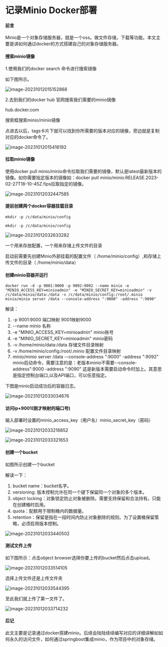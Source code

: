 # 记录Minio Docker部署



#### 前言

Minio是一个对象存储服务器，就是一个oss。做文件存储，下载等功能。本文主要是讲如何通过docker的方式搭建自己的对象存储服务器。

#### 搜索minio镜像

1.使用我们的docker search 命令进行搜索镜像

如下图所示。

![image-20231012015152868](./记录MinioDocker部署.assets/image-20231012015152868.png)

2.去到我们的docker hub 官网搜索我们需要的minio镜像

hub.docker.com

搜索框搜索minio/minio镜像

点进去以后，tags卡片下就可以找到你所需要的版本对应的镜像，旁边就是复制对应的docker命令了。

![image-20231012015418192](./记录MinioDocker部署.assets/image-20231012015418192.png)

#### 拉取minio镜像

使用docker pull minio/minio命令拉取我们需要的镜像，默认是latest最新版本的镜像。如你需要指定版本的镜像如：docker pull minio/minio:RELEASE.2023-02-27T18-10-45Z.fips拉取指定的镜像。

![image-20231012032447585](./记录MinioDocker部署.assets/image-20231012032447585.png)

#### 提前创建两个docker容器挂载目录

```shell
mkdir -p /c/data/minio/config

mkdir -p /c/data/minio/config
```

![image-20231012032633282](./记录MinioDocker部署.assets/image-20231012032633282.png)

一个用来存放配置，一个用来存储上传文件的目录

启动前需要先创建Minio外部挂载的配置文件（ /home/minio/config）,和存储上传文件的目录（ /home/minio/data）

#### 创建minio容器并运行

```shell
docker run -d -p 9001:9000 -p 9092:9092 --name minio -e "MINIO_ACCESS_KEY=minioadmin" -e "MINIO_SECRET_KEY=minioadmin" -v /c/data/minio/data:/data -v /c/data/minio/config:/root/.minio minio/minio server /data --console-address ":9000" -address ":9090"
```

解读：

1. -p 9001:9000 端口映射 9001映射9000
2. --name minio 名称
3. -e "MINIO_ACCESS_KEY=minioadmin" minio账号
4. -e "MINIO_SECRET_KEY=minioadmin" minio密码
5. -v /home/minio/data:/data 存储文件目录映射
6. -v /home/minio/config:/root/.minio 配置文件目录映射
7. minio/minio server /data --console-address ":9000" -address ":9092" minio启动命令，需要注意的是：老版本minio不需要--console-address":9000 -address ":9090" 这是新版本需要启动命令时加上。其意思是指定控制台端口,以及API端口，可以任意指定。

下图是minio启动成功后的容器日志。

![image-20231012033034676](./记录MinioDocker部署.assets/image-20231012033034676.png)

#### 访问ip+9001(刚才映射的端口号)

输入部署时设置的minio_access_key（用户名）minio_secret_key（密码）

![image-20231012033216852](./记录MinioDocker部署.assets/image-20231012033216852.png)

![image-20231012033321653](./记录MinioDocker部署.assets/image-20231012033321653.png)

#### 创建一个bucket

如图所示创建一个bucket

解读一下：

1. bucket name：bucket名字。
2. versioning: 版本控制允许在同一个键下保留同一个对象的多个版本。
3. object locking：对象锁定防止对象被删除。需要支持保留和合法持有。只能在创建桶时启用。
4. quota：配额用于限制桶内的数据量。
5. retention：保留是指在一段时间内防止对象删除的规则。为了设置桶保留策略，必须启用版本控制。

![image-20231012033440502](./记录MinioDocker部署.assets/image-20231012033440502.png)

#### 测试文件上传

如下图所示：点击object browser选择你要上传的bucket然后点击upload。

![image-20231012033514105](./记录MinioDocker部署.assets/image-20231012033514105.png)

选择上传文件还是上传文件夹

![image-20231012033544395](./记录MinioDocker部署.assets/image-20231012033544395.png)

至此我们就上传了第一文件了。

![image-20231012033714232](./记录MinioDocker部署.assets/image-20231012033714232.png)

#### 后记

此文主要是记录通过docker搭建minio。后续会陆陆续续编写对应的详细讲解如如何永久的访问文件，如何通过springboot集成minio，作为项目中的对象存储。